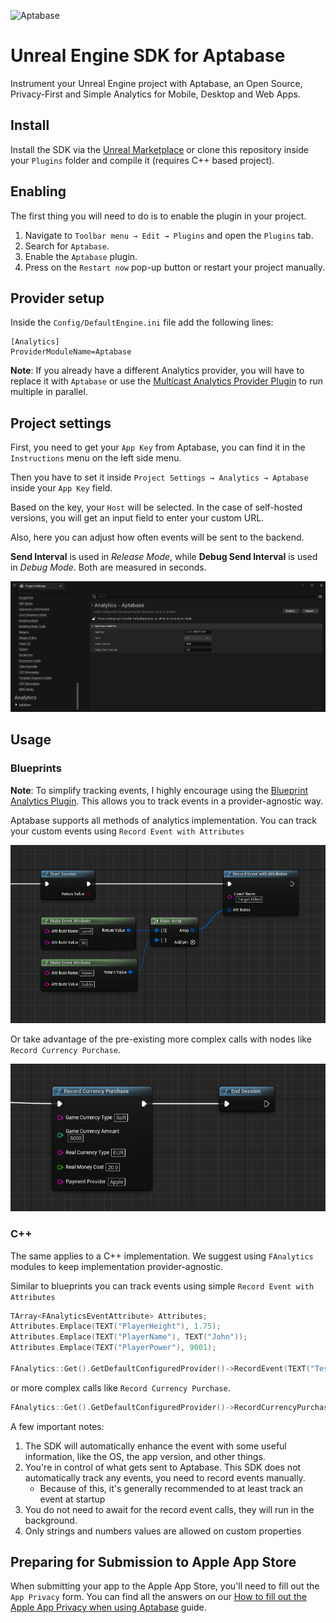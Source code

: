 ![Aptabase](https://aptabase.com/og.png)

# Unreal Engine SDK for Aptabase

Instrument your Unreal Engine project with Aptabase, an Open Source, Privacy-First and Simple Analytics for Mobile, Desktop and Web Apps.

## Install

Install the SDK via the [Unreal Marketplace](https://github.com/aptabase/aptabase-unreal/issues/2) or clone this repository inside your `Plugins` folder and compile it (requires C++ based project).

## Enabling

The first thing you will need to do is to enable the plugin in your project.

1. Navigate to `Toolbar menu → Edit → Plugins` and open the `Plugins` tab.
1. Search for `Aptabase`.
1. Enable the `Aptabase` plugin.
1. Press on the `Restart now` pop-up button or restart your project manually.

## Provider setup

Inside the `Config/DefaultEngine.ini` file add the following lines:

```
[Analytics]
ProviderModuleName=Aptabase
```

**Note**: If you already have a different Analytics provider, you will have to replace it with `Aptabase` or use the [Multicast Analytics Provider Plugin](https://docs.unrealengine.com/4.26/en-US/TestingAndOptimization/Analytics/Multicast/) to run multiple in parallel.

## Project settings

First, you need to get your `App Key` from Aptabase, you can find it in the `Instructions` menu on the left side menu.

Then you have to set it inside `Project Settings → Analytics → Aptabase` inside your `App Key` field.

Based on the key, your `Host` will be selected. In the case of self-hosted versions, you will get an input field to enter your custom URL.

Also, here you can adjust how often events will be sent to the backend.

**Send Interval** is used in *Release Mode*, while **Debug Send Interval** is used in *Debug Mode*. Both are measured in seconds.

![Project Settings](Docs/project-settings.png)

## Usage

### Blueprints

**Note**: To simplify tracking events, I highly encourage using the [Blueprint Analytics Plugin](https://docs.unrealengine.com/4.27/en-US/TestingAndOptimization/Analytics/Blueprints/). This allows you to track events in a provider-agnostic way.

Aptabase supports all methods of analytics implementation. You can track your custom events using `Record Event with Attributes`

![Event with Attirbutes](Docs/event-with-attributes.png)

Or take advantage of the pre-existing more complex calls with nodes like `Record Currency Purchase`.

![Event currency](Docs/event-currency.png)

### C++

The same applies to a C++ implementation. We suggest using `FAnalytics` modules to keep implementation provider-agnostic.

Similar to blueprints you can track events using simple `Record Event with Attributes`

```c++
TArray<FAnalyticsEventAttribute> Attributes;
Attributes.Emplace(TEXT("PlayerHeight"), 1.75);
Attributes.Emplace(TEXT("PlayerName"), TEXT("John"));
Attributes.Emplace(TEXT("PlayerPower"), 9001);

FAnalytics::Get().GetDefaultConfiguredProvider()->RecordEvent(TEXT("Test"), Attributes);
```

or more complex calls like `Record Currency Purchase`.

```c++
FAnalytics::Get().GetDefaultConfiguredProvider()->RecordCurrencyPurchase(TEXT("Soft"), 5000, TEXT("EUR"), 20.0, TEXT("Apple"));
```

A few important notes:

1. The SDK will automatically enhance the event with some useful information, like the OS, the app version, and other things.
2. You're in control of what gets sent to Aptabase. This SDK does not automatically track any events, you need to record events manually.
   - Because of this, it's generally recommended to at least track an event at startup
3. You do not need to await for the record event calls, they will run in the background.
4. Only strings and numbers values are allowed on custom properties

## Preparing for Submission to Apple App Store

When submitting your app to the Apple App Store, you'll need to fill out the `App Privacy` form. You can find all the answers on our [How to fill out the Apple App Privacy when using Aptabase](https://aptabase.com/docs/apple-app-privacy) guide.

